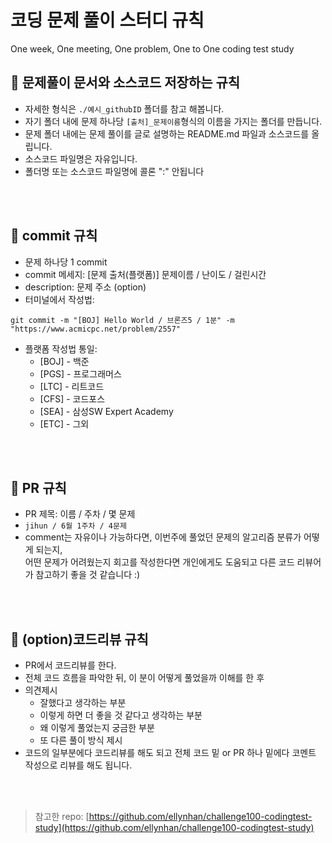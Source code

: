 # 코딩 문제 풀이 스터디 규칙
One week, One meeting, One problem, One to One coding test study

## 📌 문제풀이 문서와 소스코드 저장하는 규칙 
- 자세한 형식은 `./예시_githubID` 폴더를 참고 해봅니다.
- 자기 폴더 내에 문제 하나당 `[출처]_문제이름`형식의 이름을 가지는 폴더를 만듭니다.
- 문제 폴더 내에는 문제 풀이를 글로 설명하는 README.md 파일과 소스코드를 올립니다.
- 소스코드 파일명은 자유입니다.
- 폴더명 또는 소스코드 파일명에 콜론 ":" 안됩니다

<br />
<br />

## 📌 commit 규칙
- 문제 하나당 1 commit
- commit 메세지: [문제 출처(플랫폼)] 문제이름 / 난이도 / 걸린시간 
- description: 문제 주소 (option)
- 터미널에서 작성법: 
```
git commit -m "[BOJ] Hello World / 브론즈5 / 1분" -m "https://www.acmicpc.net/problem/2557"
```
- 플랫폼 작성법 통일: 
  * [BOJ] - 백준 
  * [PGS] - 프로그래머스
  * [LTC] - 리트코드
  * [CFS] - 코드포스
  * [SEA] - 삼성SW Expert Academy
  * [ETC] - 그외

<br />
<br />

## 📌 PR 규칙
- PR 제목: 이름 / 주차 / 몇 문제
-  ```jihun / 6월 1주차 / 4문제 ```
-  comment는 자유이나 가능하다면, 이번주에 풀었던 문제의 알고리즘 분류가 어떻게 되는지, <br> 어떤 문제가 어려웠는지 회고를 작성한다면 개인에게도 도움되고 다른 코드 리뷰어가 참고하기 좋을 것 같습니다 :)


<br />
<br />

## 📌 (option)코드리뷰 규칙
- PR에서 코드리뷰를 한다.
- 전체 코드 흐름을 파악한 뒤, 이 분이 어떻게 풀었을까 이해를 한 후 
- 의견제시
  -   잘했다고 생각하는 부분
  -   이렇게 하면 더 좋을 것 같다고 생각하는 부분
  -   왜 이렇게 풀었는지 궁금한 부분
  -   또 다른 풀이 방식 제시
- 코드의 일부분에다 코드리뷰를 해도 되고 전체 코드 밑 or PR 하나 밑에다 코멘트 작성으로 리뷰를 해도 됩니다.

<br />
<br />

> 참고한 repo: [https://github.com/ellynhan/challenge100-codingtest-study](https://github.com/ellynhan/challenge100-codingtest-study)
